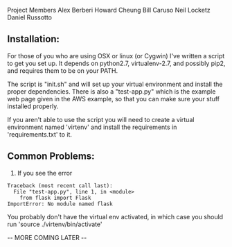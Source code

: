 Project Members
Alex Berberi
Howard Cheung
Bill Caruso
Neil Locketz
Daniel Russotto

## Installation:

For those of you who are using OSX or linux (or Cygwin) I've written a script to get you set up.
It depends on python2.7, virtualenv-2.7, and possibly pip2, and requires them to be on your PATH.

The script is "init.sh" and will set up your virtual environment and install the proper dependencies.
There is also a "test-app.py" which is the example web page given in the AWS example, so that you can make sure your stuff installed properly.

If you aren't able to use the script you will need to create a virtual environment named 'virtenv'
and install the requirements in 'requirements.txt' to it.


## Common Problems:

1. If you see the error

```
Traceback (most recent call last):
  File "test-app.py", line 1, in <module>
    from flask import Flask
ImportError: No module named flask
```
You probably don't have the virtual env activated, in which case you should run 'source ./virtenv/bin/activate'


-- MORE COMING LATER --